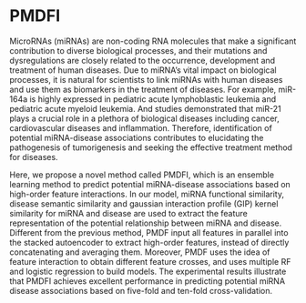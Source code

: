 # PMDFI
MicroRNAs (miRNAs) are non-coding RNA molecules that make a significant contribution to diverse biological processes, and their mutations and dysregulations are closely related to the occurrence, development and treatment of human diseases. Due to miRNA’s vital impact on biological processes, it is natural for scientists to link miRNAs with human diseases and use them as biomarkers in the treatment of diseases. For example, miR-164a is highly expressed in pediatric acute lymphoblastic leukemia and pediatric acute myeloid leukemia. And studies demonstrated that miR-21 plays a crucial role in a plethora of biological diseases including cancer, cardiovascular diseases and inflammation. Therefore, identification of potential miRNA-disease associations contributes to elucidating the pathogenesis of tumorigenesis and seeking the effective treatment method for diseases.

Here, we propose a novel method called PMDFI, which is an ensemble learning method to predict potential miRNA-disease associations based on high-order feature interactions. In our model, miRNA functional similarity, disease semantic similarity and gaussian interaction profile (GIP) kernel similarity for miRNA and disease are used to extract the feature representation of the potential relationship between miRNA and disease. Different from the previous method, PMDF input all features in parallel into the stacked autoencoder to extract high-order features, instead of directly concatenating and averaging them. Moreover, PMDF uses the idea of feature interaction to obtain different feature crosses, and uses multiple RF and logistic regression to build models. The experimental results illustrate that PMDFI achieves excellent performance in predicting potential miRNA disease associations based on five-fold and ten-fold cross-validation.
